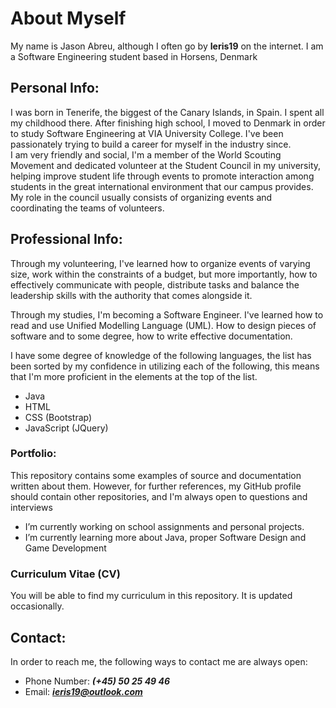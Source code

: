 # About Myself

My name is Jason Abreu, although I often go by **Ieris19** on the internet.
I am a Software Engineering student based in Horsens, Denmark

## Personal Info:
I was born in Tenerife, the biggest of the Canary Islands, in Spain. I spent all
my childhood there. After finishing high school, I moved to Denmark in order to 
study Software Engineering at VIA University College. I've been passionately 
trying to build a career for myself in the industry since.  
I am very friendly and social, I'm a member of the World Scouting Movement and 
dedicated volunteer at the Student Council in my university, helping improve 
student life through events to promote interaction among students in the great
international environment that our campus provides. My role in the council usually
consists of organizing events and coordinating the teams of volunteers.

## Professional Info:
Through my volunteering, I've learned how to organize events of varying size,
work within the constraints of a budget, but more importantly, how to
effectively communicate with people, distribute tasks and balance the leadership
skills with the authority that comes alongside it.

Through my studies, I'm becoming a Software Engineer. I've learned how to read 
and use Unified Modelling Language (UML). How to design pieces of software and to
some degree, how to write effective documentation.

I have some degree of knowledge of the following languages, the list has been
sorted by my confidence in utilizing each of the following, this means that I'm
more proficient in the elements at the top of the list.
 - Java
 - HTML
 - CSS (Bootstrap)
 - JavaScript (JQuery)

### Portfolio: 
This repository contains some examples of source and documentation written about
them. However, for further references, my GitHub profile should contain other 
repositories, and I'm always open to questions and interviews

- I’m currently working on school assignments and personal projects.
- I’m currently learning more about Java, proper Software Design and Game 
  Development

### Curriculum Vitae (CV)
You will be able to find my curriculum in this repository. It is updated 
occasionally.

## Contact:
In order to reach me, the following ways to contact me are always open:
* Phone Number: ***(+45) 50 25 49 46***  
* Email: ***ieris19@outlook.com***
